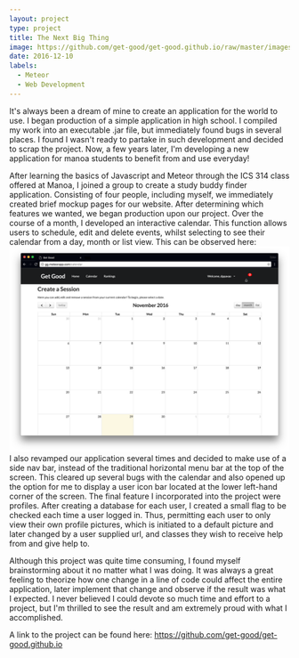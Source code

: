 ```yaml
---
layout: project
type: project
title: The Next Big Thing
image: https://github.com/get-good/get-good.github.io/raw/master/images/calendar-page.png
date: 2016-12-10
labels:
  - Meteor
  - Web Development
---
```

 
 It's always been a dream of mine to create an application for the world to use.  I began production of a simple application in high school.  I compiled my work into an executable .jar file, but immediately found bugs in several places.  I found I wasn't ready to partake in such development and decided to scrap the project.  Now, a few years later, I'm developing a new application for manoa students to benefit from and use everyday!
 
 After learning the basics of Javascript and Meteor through the ICS 314 class offered at Manoa, I joined a group to create a study buddy finder application.  Consisting of four people, including myself, we immediately created brief mockup pages for our website.  After determining which features we wanted, we began production upon our project.  Over the course of a month, I developed an interactive calendar.  This function allows users to schedule, edit and delete events, whilst selecting to see their calendar from a day, month or list view.  This can be observed here: <img class="ui image" src="https://github.com/get-good/get-good.github.io/raw/master/images/calendar-page.png"/>  I also revamped our application several times and decided to make use of a side nav bar, instead of the traditional horizontal menu bar at the top of the screen.  This cleared up several bugs with the calendar and also opened up the option for me to display a user icon bar located at the lower left-hand corner of the screen.  The final feature I incorporated into the project were profiles.  After creating a database for each user, I created a small flag to be checked each time a user logged in.  Thus, permitting each user to only view their own profile pictures, which is initiated to a default picture and later changed by a user supplied url, and classes they wish to receive help from and give help to.
 
 Although this project was quite time consuming, I found myself brainstorming about it no matter what I was doing.  It was always a great feeling to theorize how one change in a line of code could affect the entire application, later implement that change and observe if the result was what I expected.  I never believed I could devote so much time and effort to a project, but I'm thrilled to see the result and am extremely proud with what I accomplished.
 
 A link to the project can be found here:  <a href="https://github.com/get-good/get-good.github.io">https://github.com/get-good/get-good.github.io</a>
